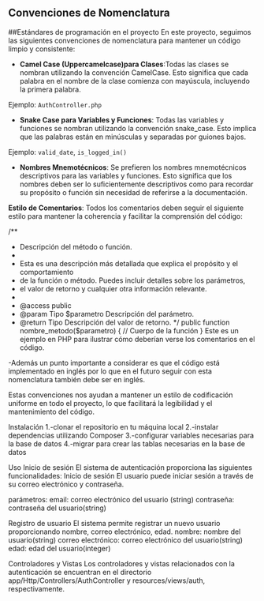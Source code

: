 
## Convenciones de Nomenclatura
##Estándares de programación en el proyecto
En este proyecto, seguimos las siguientes convenciones de nomenclatura para mantener un código limpio y consistente:

- **Camel Case (Uppercamelcase)para Clases**:Todas las clases se nombran utilizando la convención CamelCase. Esto significa que cada palabra en el nombre de la clase comienza con mayúscula, incluyendo la primera palabra.

 Ejemplo: `AuthController.php`

- **Snake Case para Variables y Funciones**: Todas las variables y funciones se nombran utilizando la convención snake_case. Esto implica que las palabras están en minúsculas y separadas por guiones bajos.

 Ejemplo: `valid_date`, `is_logged_in()`

- **Nombres Mnemotécnicos**: Se prefieren los nombres mnemotécnicos descriptivos para las variables y funciones. Esto significa que los nombres deben ser lo suficientemente descriptivos como para recordar su propósito o función sin necesidad de referirse a la documentación.

**Estilo de Comentarios**: Todos los comentarios deben seguir el siguiente estilo para mantener la coherencia y facilitar la comprensión del código:

/**
 * Descripción del método o función.
 *
 * Esta es una descripción más detallada que explica el propósito y el comportamiento
 * de la función o método. Puedes incluir detalles sobre los parámetros,
 * el valor de retorno y cualquier otra información relevante.
 *
 * @access public
 * @param Tipo $parametro Descripción del parámetro.
 * @return Tipo Descripción del valor de retorno.
 */
public function nombre_metodo($parametro) {
    // Cuerpo de la función
}
Este es un ejemplo en PHP para ilustrar cómo deberían verse los comentarios en el código.


-Además un punto importante a considerar es que el código está implementado en inglés por lo que en el futuro seguir con esta nomenclatura también debe ser en inglés.

Estas convenciones nos ayudan a mantener un estilo de codificación uniforme en todo el proyecto, lo que facilitará la legibilidad y el mantenimiento del código.


Instalación
1.-clonar el repositorio en tu máquina local
2.-instalar dependencias utilizando Composer
3.-configurar variables necesarias para la base de datos
4.-migrar para crear las tablas necesarias en la base de datos

Uso
Inicio de sesión
El sistema de autenticación proporciona las siguientes funcionalidades:
Inicio de sesión 
El usuario puede iniciar sesión a través de su correo electrónico y contraseña.

parámetros:
email: correo electrónico del usuario (string)
contraseña: contraseña del usuario(string)

Registro de usuario
El sistema permite registrar un nuevo usuario proporcionando nombre, correo electrónico, edad.
 nombre: nombre del usuario(string)
correo electrónico: correo electrónico del usuario(string)
edad: edad del usuario(integer)

Controladores y Vistas
Los controladores y vistas relacionados con la autenticación se encuentran en el directorio app/Http/Controllers/AuthController y resources/views/auth, respectivamente.
